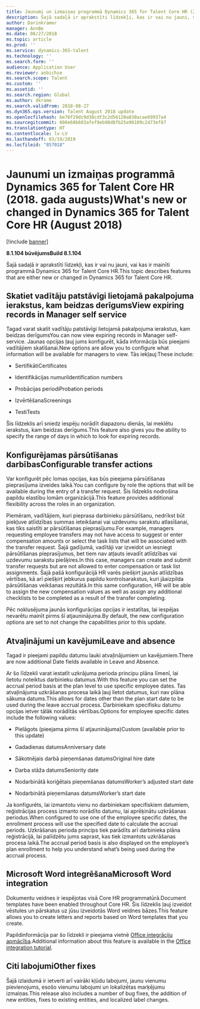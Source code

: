 ```yaml
---
title: Jaunumi un izmaiņas programmā Dynamics 365 for Talent Core HR (2018. gada augusts)
description: Šajā sadaļā ir aprakstīti līdzekļi, kas ir vai nu jauni, vai kas ir mainīti programmā Microsoft Dynamics 365 for Talent Core HR.
author: Darinkramer
manager: AnnBe
ms.date: 08/27/2018
ms.topic: article
ms.prod: ''
ms.service: dynamics-365-talent
ms.technology: ''
ms.search.form: ''
audience: Application User
ms.reviewer: anbichse
ms.search.scope: Talent
ms.custom: ''
ms.assetid: ''
ms.search.region: Global
ms.author: dkrame
ms.search.validFrom: 2018-08-27
ms.dyn365.ops.version: Talent August 2018 update
ms.openlocfilehash: be76f29dc9d38cdf3c2d56120a830acae69937a4
ms.sourcegitcommit: 608e68b603afef9eb98d8fb25e90109c2473ef87
ms.translationtype: HT
ms.contentlocale: lv-LV
ms.lasthandoff: 03/19/2019
ms.locfileid: "857018"
---
```

# <a name="whats-new-or-changed-in-dynamics-365-for-talent-core-hr-august-2018"></a><span data-ttu-id="0616d-103">Jaunumi un izmaiņas programmā Dynamics 365 for Talent Core HR (2018. gada augusts)</span><span class="sxs-lookup"><span data-stu-id="0616d-103">What's new or changed in Dynamics 365 for Talent Core HR (August 2018)</span></span>

[!include [banner](includes/banner.md)]

<span data-ttu-id="0616d-104">**8.1.104 būvējums**</span><span class="sxs-lookup"><span data-stu-id="0616d-104">**Build 8.1.104**</span></span>

<span data-ttu-id="0616d-105">Šajā sadaļā ir aprakstīti līdzekļi, kas ir vai nu jauni, vai kas ir mainīti programmā Dynamics 365 for Talent Core HR.</span><span class="sxs-lookup"><span data-stu-id="0616d-105">This topic describes features that are either new or changed in Dynamics 365 for Talent Core HR.</span></span>

## <a name="view-expiring-records-in-manager-self-service"></a><span data-ttu-id="0616d-106">Skatiet vadītāju patstāvīgi lietojamā pakalpojuma ierakstus, kam beidzas derīgums</span><span class="sxs-lookup"><span data-stu-id="0616d-106">View expiring records in Manager self service</span></span>

<span data-ttu-id="0616d-107">Tagad varat skatīt vadītāju patstāvīgi lietojamā pakalpojuma ierakstus, kam beidzas derīgums</span><span class="sxs-lookup"><span data-stu-id="0616d-107">You can now view expiring records in Manager self-service.</span></span> <span data-ttu-id="0616d-108">Jaunas opcijas ļauj jums konfigurēt, kāda informācija būs pieejami vadītājiem skatīšanai.</span><span class="sxs-lookup"><span data-stu-id="0616d-108">New options are allow you to configure what information will be available for managers to view.</span></span> <span data-ttu-id="0616d-109">Tās iekļauj:</span><span class="sxs-lookup"><span data-stu-id="0616d-109">These include:</span></span>

-   <span data-ttu-id="0616d-110">Sertifikāti</span><span class="sxs-lookup"><span data-stu-id="0616d-110">Certificates</span></span>

-   <span data-ttu-id="0616d-111">Identifikācijas numuri</span><span class="sxs-lookup"><span data-stu-id="0616d-111">Identification numbers</span></span>

-   <span data-ttu-id="0616d-112">Probācijas periodi</span><span class="sxs-lookup"><span data-stu-id="0616d-112">Probation periods</span></span>

-   <span data-ttu-id="0616d-113">Izvērtēšana</span><span class="sxs-lookup"><span data-stu-id="0616d-113">Screenings</span></span>

-   <span data-ttu-id="0616d-114">Testi</span><span class="sxs-lookup"><span data-stu-id="0616d-114">Tests</span></span>

<span data-ttu-id="0616d-115">Šis līdzeklis arī sniedz iespēju norādīt diapazonu dienās, lai meklētu ierakstus, kam beidzas derīgums.</span><span class="sxs-lookup"><span data-stu-id="0616d-115">This feature also gives you the ability to specify the range of days in which to look for expiring records.</span></span>

## <a name="configurable-transfer-actions"></a><span data-ttu-id="0616d-116">Konfigurējamas pārsūtīšanas darbības</span><span class="sxs-lookup"><span data-stu-id="0616d-116">Configurable transfer actions</span></span>

<span data-ttu-id="0616d-117">Var konfigurēt pēc lomas opcijas, kas būs pieejama pārsūtīšanas pieprasījuma izveides laikā.</span><span class="sxs-lookup"><span data-stu-id="0616d-117">You can configure by role the options that will be available during the entry of a transfer request.</span></span> <span data-ttu-id="0616d-118">Šis līdzeklis nodrošina papildu elastību lomām organizācijā.</span><span class="sxs-lookup"><span data-stu-id="0616d-118">This feature provides additional flexibility across the roles in an organization.</span></span>

<span data-ttu-id="0616d-119">Piemēram, vadītājiem, kuri pieprasa darbinieku pārsūtīšanu, nedrīkst būt piekļuve atlīdzības summas ieteikšanai vai uzdevumu sarakstu atlasīšanai, kas tiks saistīti ar pārsūtīšanas pieprasījumu.</span><span class="sxs-lookup"><span data-stu-id="0616d-119">For example, managers requesting employee transfers may not have access to suggest or enter compensation amounts or select the task lists that will be associated with the transfer request.</span></span> <span data-ttu-id="0616d-120">Šajā gadījumā, vadītāji var izveidot un iesniegt pārsūtīšanas pieprasījumus, bet tiem nav atļauts ievadīt atlīdzības vai uzdevumu sarakstu piešķires.</span><span class="sxs-lookup"><span data-stu-id="0616d-120">In this case, managers can create and submit transfer requests but are not allowed to enter compensation or task list assignments.</span></span> <span data-ttu-id="0616d-121">Šajā pašā konfigurācijā HR varēs piešķirt jaunās atlīdzības vērtības, kā arī piešķirt jebkurus papildu kontrolsarakstus, kuri jāaizpilda pārsūtīšanas veikšanas rezultātā.</span><span class="sxs-lookup"><span data-stu-id="0616d-121">In this same configuration, HR will be able to assign the new compensation values as well as assign any additional checklists to be completed as a result of the transfer completing.</span></span>

<span data-ttu-id="0616d-122">Pēc noklusējuma jaunās konfigurācijas opcijas ir iestatītas, lai iespējas nevarētu mainīt pirms šī atjauninājuma.</span><span class="sxs-lookup"><span data-stu-id="0616d-122">By default, the new configuration options are set to not change the capabilities prior to this update.</span></span>

## <a name="leave-and-absence"></a><span data-ttu-id="0616d-123">Atvaļinājumi un kavējumi</span><span class="sxs-lookup"><span data-stu-id="0616d-123">Leave and absence</span></span>

<span data-ttu-id="0616d-124">Tagad ir pieejami papildu datumu lauki atvaļinājumiem un kavējumiem.</span><span class="sxs-lookup"><span data-stu-id="0616d-124">There are now additional Date fields available in Leave and Absence.</span></span>

<span data-ttu-id="0616d-125">Ar šo līdzekli varat iestatīt uzkrājuma perioda principu plāna līmenī, lai lietotu noteiktus darbinieku datumus.</span><span class="sxs-lookup"><span data-stu-id="0616d-125">With this feature you can set the accrual period basis at the plan level to use specific employee dates.</span></span> <span data-ttu-id="0616d-126">Tas atvaļinājuma uzkrāšanas procesa laikā ļauj lietot datumus, kuri nav plāna sākuma datums.</span><span class="sxs-lookup"><span data-stu-id="0616d-126">This allows for dates other than the plan start date to be used during the leave accrual process.</span></span> <span data-ttu-id="0616d-127">Darbiniekam specifisku datumu opcijas ietver tālāk norādītās vērtības.</span><span class="sxs-lookup"><span data-stu-id="0616d-127">Options for employee specific dates include the following values:</span></span>

-   <span data-ttu-id="0616d-128">Pielāgots (pieejama pirms šī atjauninājuma)</span><span class="sxs-lookup"><span data-stu-id="0616d-128">Custom (available prior to this update)</span></span>

-   <span data-ttu-id="0616d-129">Gadadienas datums</span><span class="sxs-lookup"><span data-stu-id="0616d-129">Anniversary date</span></span>

-   <span data-ttu-id="0616d-130">Sākotnējais darbā pieņemšanas datums</span><span class="sxs-lookup"><span data-stu-id="0616d-130">Original hire date</span></span>

-   <span data-ttu-id="0616d-131">Darba stāža datums</span><span class="sxs-lookup"><span data-stu-id="0616d-131">Seniority date</span></span>

-   <span data-ttu-id="0616d-132">Nodarbinātā koriģētais pieņemšanas datums</span><span class="sxs-lookup"><span data-stu-id="0616d-132">Worker’s adjusted start date</span></span>

-   <span data-ttu-id="0616d-133">Nodarbinātā pieņemšanas datums</span><span class="sxs-lookup"><span data-stu-id="0616d-133">Worker’s start date</span></span>

<span data-ttu-id="0616d-134">Ja konfigurēts, lai izmantotu vienu no darbiniekam specifiskiem datumiem, reģistrācijas process izmanto norādīto datumu, lai aprēķinātu uzkrāšanas periodus.</span><span class="sxs-lookup"><span data-stu-id="0616d-134">When configured to use one of the employee specific dates, the enrollment process will use the specified date to calculate the accrual periods.</span></span> <span data-ttu-id="0616d-135">Uzkrāšanas perioda princips tiek parādīts arī darbinieka plāna reģistrācijā, lai palīdzētu jums saprast, kas tiek izmantots uzkrāšanas procesa laikā.</span><span class="sxs-lookup"><span data-stu-id="0616d-135">The accrual period basis is also displayed on the employee’s plan enrollment to help you understand what’s being used during the accrual process.</span></span>

## <a name="microsoft-word-integration"></a><span data-ttu-id="0616d-136">Microsoft Word integrēšana</span><span class="sxs-lookup"><span data-stu-id="0616d-136">Microsoft Word integration</span></span>

<span data-ttu-id="0616d-137">Dokumentu veidnes ir iespējotas visā Core HR programmatūrā.</span><span class="sxs-lookup"><span data-stu-id="0616d-137">Document templates have been enabled throughout Core HR.</span></span> <span data-ttu-id="0616d-138">Šis līdzeklis ļauj izveidot vēstules un pārskatus uz jūsu izveidotās Word veidnes bāzes.</span><span class="sxs-lookup"><span data-stu-id="0616d-138">This feature allows you to create letters and reports based on Word templates that you create.</span></span>

<span data-ttu-id="0616d-139">Papildinformācija par šo līdzekli ir pieejama vietnē [Office integrāciju apmācība](https://docs.microsoft.com/en-us/dynamics365/unified-operations/dev-itpro/office-integration/office-integration-tutorial?toc=/dynamics365/unified-operations/talent/toc.json).</span><span class="sxs-lookup"><span data-stu-id="0616d-139">Additional information about this feature is available in the [Office integration tutorial](https://docs.microsoft.com/en-us/dynamics365/unified-operations/dev-itpro/office-integration/office-integration-tutorial?toc=/dynamics365/unified-operations/talent/toc.json).</span></span>


## <a name="other-fixes"></a><span data-ttu-id="0616d-140">Citi labojumi</span><span class="sxs-lookup"><span data-stu-id="0616d-140">Other fixes</span></span>

<span data-ttu-id="0616d-141">Šajā izlaidumā ir ietverti arī vairāki kļūdu labojumi, jaunu vienumu pievienojums, esošo vienumu labojumi un lokalizētas marķējumu izmaiņas.</span><span class="sxs-lookup"><span data-stu-id="0616d-141">This release also includes a number of bug fixes, the addition of new entities, fixes to existing entities, and localized label changes.</span></span>
